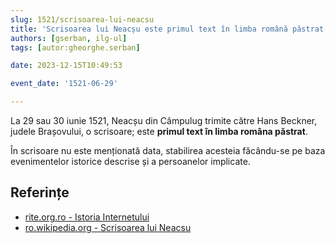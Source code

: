 ```yaml
---
slug: 1521/scrisoarea-lui-neacsu
title: 'Scrisoarea lui Neacșu este primul text în limba română păstrat'
authors: [gserban, ilg-ul]
tags: [autor:gheorghe.serban]

date: 2023-12-15T10:49:53

event_date: '1521-06-29'

---
```


La 29 sau 30 iunie 1521, Neacșu din Câmpulug trimite către Hans Beckner,
judele Brașovului, o scrisoare; este **primul text în limba româna păstrat**.

<!-- truncate -->

În scrisoare nu este menționată data, stabilirea acesteia făcându-se pe
baza evenimentelor istorice descrise și a persoanelor implicate.

## Referințe

- [rite.org.ro - Istoria Internetului](https://rite.org.ro/istoria-internetului/)
- [ro.wikipedia.org - Scrisoarea lui Neacsu](https://ro.wikipedia.org/wiki/Scrisoarea_lui_Neacșu)
